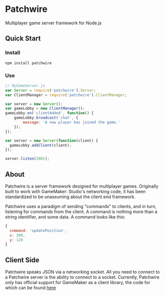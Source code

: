 # Patchwire
Multiplayer game server framework for Node.js

## Quick Start

### Install
`npm install patchwire`

### Use
```JavaScript
// MyGameServer.js
var Server = require('patchwire').Server;
var ClientManager = require('patchwire').ClientManager;

var server = new Server();
var gameLobby = new ClientManager();
gameLobby.on('clientAdded', function() {
    gameLobby.broadcast('chat', {
        message: 'A new player has joined the game.'
    });
});

var server = new Server(function(client) {
  gameLobby.addClient(client);
});

server.listen(3001);
```

## About

Patchwire is a server framework designed for multiplayer games. Originally built to work with GameMaker: Studio's networking code, it has been standardized to be unassuming about the client end framework.

Patchwire uses a paradigm of sending "commands" to clients, and in turn, listening for commands from the client. A command is nothing more than a string identifier, and some data. A command looks like this:

```JavaScript
{
  command: 'updatePosition',
  x: 200,
  y: 120
}
```

## Client Side

Patchwire speaks JSON via a networking socket. All you need to connect to a Patchwire server is the ability to connect to a socket. Currently, Patchwire only has official support for GameMaker as a client library, the code for which can be found [here](https://github.com/twisterghost/patchwire-gm)
